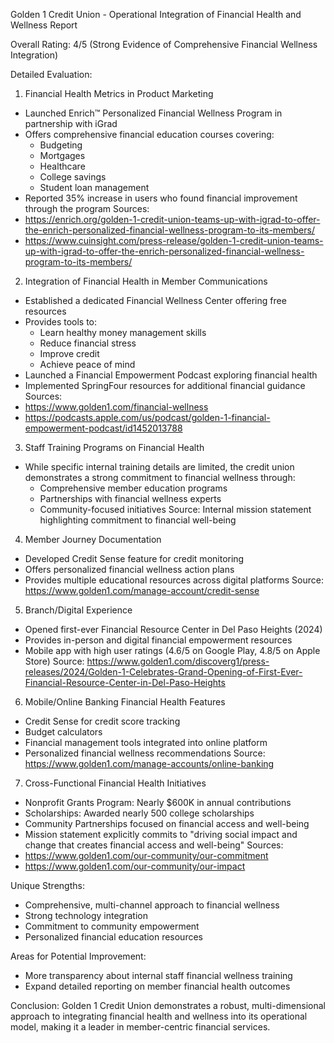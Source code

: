 Golden 1 Credit Union - Operational Integration of Financial Health and Wellness Report

Overall Rating: 4/5 (Strong Evidence of Comprehensive Financial Wellness Integration)

Detailed Evaluation:

1. Financial Health Metrics in Product Marketing
- Launched Enrich™ Personalized Financial Wellness Program in partnership with iGrad
- Offers comprehensive financial education courses covering:
  * Budgeting
  * Mortgages
  * Healthcare
  * College savings
  * Student loan management
- Reported 35% increase in users who found financial improvement through the program
Sources: 
- https://enrich.org/golden-1-credit-union-teams-up-with-igrad-to-offer-the-enrich-personalized-financial-wellness-program-to-its-members/
- https://www.cuinsight.com/press-release/golden-1-credit-union-teams-up-with-igrad-to-offer-the-enrich-personalized-financial-wellness-program-to-its-members/

2. Integration of Financial Health in Member Communications
- Established a dedicated Financial Wellness Center offering free resources
- Provides tools to:
  * Learn healthy money management skills
  * Reduce financial stress
  * Improve credit
  * Achieve peace of mind
- Launched a Financial Empowerment Podcast exploring financial health
- Implemented SpringFour resources for additional financial guidance
Sources:
- https://www.golden1.com/financial-wellness
- https://podcasts.apple.com/us/podcast/golden-1-financial-empowerment-podcast/id1452013788

3. Staff Training Programs on Financial Health
- While specific internal training details are limited, the credit union demonstrates a strong commitment to financial wellness through:
  * Comprehensive member education programs
  * Partnerships with financial wellness experts
  * Community-focused initiatives
Source: Internal mission statement highlighting commitment to financial well-being

4. Member Journey Documentation
- Developed Credit Sense feature for credit monitoring
- Offers personalized financial wellness action plans
- Provides multiple educational resources across digital platforms
Source: https://www.golden1.com/manage-account/credit-sense

5. Branch/Digital Experience
- Opened first-ever Financial Resource Center in Del Paso Heights (2024)
- Provides in-person and digital financial empowerment resources
- Mobile app with high user ratings (4.6/5 on Google Play, 4.8/5 on Apple Store)
Source: https://www.golden1.com/discoverg1/press-releases/2024/Golden-1-Celebrates-Grand-Opening-of-First-Ever-Financial-Resource-Center-in-Del-Paso-Heights

6. Mobile/Online Banking Financial Health Features
- Credit Sense for credit score tracking
- Budget calculators
- Financial management tools integrated into online platform
- Personalized financial wellness recommendations
Source: https://www.golden1.com/manage-accounts/online-banking

7. Cross-Functional Financial Health Initiatives
- Nonprofit Grants Program: Nearly $600K in annual contributions
- Scholarships: Awarded nearly 500 college scholarships
- Community Partnerships focused on financial access and well-being
- Mission statement explicitly commits to "driving social impact and change that creates financial access and well-being"
Sources:
- https://www.golden1.com/our-community/our-commitment
- https://www.golden1.com/our-community/our-impact

Unique Strengths:
- Comprehensive, multi-channel approach to financial wellness
- Strong technology integration
- Commitment to community empowerment
- Personalized financial education resources

Areas for Potential Improvement:
- More transparency about internal staff financial wellness training
- Expand detailed reporting on member financial health outcomes

Conclusion: Golden 1 Credit Union demonstrates a robust, multi-dimensional approach to integrating financial health and wellness into its operational model, making it a leader in member-centric financial services.